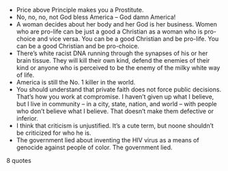  - Price above Principle makes you a Prostitute.
 - No, no, no, not God bless America – God damn America!
 - A woman decides about her body and her God is her business. Women who are pro-life can be just a good a Christian as a woman who is pro-choice and vice versa. You can be a good Christian and be pro-life. You can be a good Christian and be pro-choice.
 - There’s white racist DNA running through the synapses of his or her brain tissue. They will kill their own kind, defend the enemies of their kind or anyone who is perceived to be the enemy of the milky white way of life.
 - America is still the No. 1 killer in the world.
 - You should understand that private faith does not force public decisions. That’s how you work at compromise. I haven’t given up what I believe, but I live in community – in a city, state, nation, and world – with people who don’t believe what I believe. That doesn’t make them defective or inferior.
 - I think that criticism is unjustified. It’s a cute term, but noone shouldn’t be criticized for who he is.
 - The government lied about inventing the HIV virus as a means of genocide against people of color. The government lied.

8 quotes
